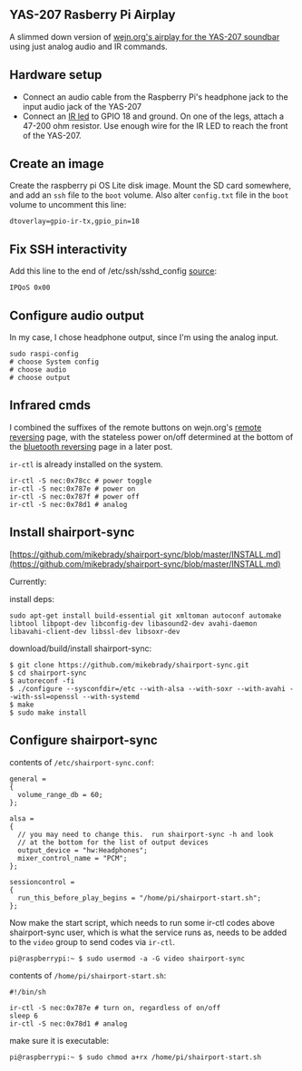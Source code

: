 ## YAS-207 Rasberry Pi Airplay

A slimmed down version of [wejn.org's airplay for the YAS-207 soundbar](https://wejn.org/2021/04/yas-207-bluetooth-protocol-reversed/) using just analog audio and IR commands.

## Hardware setup

- Connect an audio cable from the Raspberry Pi's headphone jack to the input audio jack of the YAS-207
- Connect an [IR led](https://www.adafruit.com/product/387) to GPIO 18 and ground.  On one of the legs, attach a 47-200 ohm resistor.  Use enough wire for the IR LED to reach the front of the YAS-207.


## Create an image

Create the raspberry pi OS Lite disk image.  Mount the SD card somewhere, and add an `ssh` file to the `boot` volume.  Also alter `config.txt` file in the `boot` volume to uncomment this line:

```
dtoverlay=gpio-ir-tx,gpio_pin=18
```


## Fix SSH interactivity

Add this line to the end of /etc/ssh/sshd_config [source](https://www.raspberrypi.org/forums/viewtopic.php?f=28&t=138631&p=1085534&hilit=qos#p1085534):

```
IPQoS 0x00
```

## Configure audio output
In my case, I chose headphone output, since I'm using the analog input.

```
sudo raspi-config
# choose System config
# choose audio
# choose output
```


## Infrared cmds

I combined the suffixes of the remote buttons on wejn.org's [remote reversing](https://wejn.org/2021/04/reversing-yas-207-infrared-remote/) page, with the stateless power on/off determined at the bottom of the [bluetooth reversing](https://wejn.org/2021/04/yas-207-bluetooth-protocol-reversed/) page in a later post.

`ir-ctl` is already installed on the system.

```
ir-ctl -S nec:0x78cc # power toggle
ir-ctl -S nec:0x787e # power on
ir-ctl -S nec:0x787f # power off
ir-ctl -S nec:0x78d1 # analog
```


## Install shairport-sync

[https://github.com/mikebrady/shairport-sync/blob/master/INSTALL.md](https://github.com/mikebrady/shairport-sync/blob/master/INSTALL.md)

Currently:

install deps:

```
sudo apt-get install build-essential git xmltoman autoconf automake libtool libpopt-dev libconfig-dev libasound2-dev avahi-daemon libavahi-client-dev libssl-dev libsoxr-dev
```

download/build/install shairport-sync:
 
```
$ git clone https://github.com/mikebrady/shairport-sync.git
$ cd shairport-sync
$ autoreconf -fi
$ ./configure --sysconfdir=/etc --with-alsa --with-soxr --with-avahi --with-ssl=openssl --with-systemd
$ make
$ sudo make install
```

## Configure shairport-sync

contents of `/etc/shairport-sync.conf`:

```
general =
{
  volume_range_db = 60;
};

alsa =
{
  // you may need to change this.  run shairport-sync -h and look
  // at the bottom for the list of output devices
  output_device = "hw:Headphones";
  mixer_control_name = "PCM";
};

sessioncontrol =
{
  run_this_before_play_begins = "/home/pi/shairport-start.sh";
};
```


Now make the start script, which needs to run some ir-ctl codes above shairport-sync user, which is what the service runs as, needs to be added to the `video` group to send codes via `ir-ctl`.

```
pi@raspberrypi:~ $ sudo usermod -a -G video shairport-sync
```


contents of `/home/pi/shairport-start.sh`:

```
#!/bin/sh

ir-ctl -S nec:0x787e # turn on, regardless of on/off
sleep 6
ir-ctl -S nec:0x78d1 # analog
```

make sure it is executable:

```
pi@raspberrypi:~ $ sudo chmod a+rx /home/pi/shairport-start.sh
```